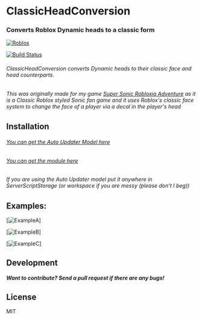 # ClassicHeadConversion
### Converts Roblox Dynamic heads to a classic form

[![Roblox](https://cdn.discordapp.com/attachments/927709669332516896/1141149292359331910/POWERED_by_roblox.png)](https://www.roblox.com)

[![Build Status](https://cdn.discordapp.com/attachments/927709669332516896/1141146335987388507/ver_test.svg)](https://www.conikku.com)

###### ClassicHeadConversion converts Dynamic heads to their classic face and head counterparts.
###### This was originally made for my game [Super Sonic Robloxia Adventure](https://www.roblox.com/games/10417853509/Super-Sonic-Robloxia-Adventure/) as it is a Classic Roblox styled Sonic fan game and it uses Roblox's classic face system to change the face of a player via a decal in the player's head

## Installation
###### [You can get the Auto Updater Model here](https://www.roblox.com/library/14450036506/Dynamic-to-Classic-Face-Head-Converter)
###### [You can get the module here](https://www.roblox.com/library/14450036506/Dynamic-to-Classic-Face-Head-Converter)

###### If you are using the Auto Updater model put it anywhere in ServerScriptStorage (or workspace if you are messy (please don't I beg))

## Examples:
[![ExampleA](https://cdn.discordapp.com/attachments/927709669332516896/1141154144011427910/RobloxStudioBeta_XObM2UvdS9.gif)]

[![ExampleB](https://cdn.discordapp.com/attachments/927709669332516896/1141154547704807567/RobloxStudioBeta_m5ZWHgdt6g.gif)]

[![ExampleC](https://cdn.discordapp.com/attachments/927709669332516896/1141154558144422028/RobloxStudioBeta_6mseahxBN0.gif)]
## Development

##### Want to contribute? Send a pull request if there are any bugs!

## License

MIT
